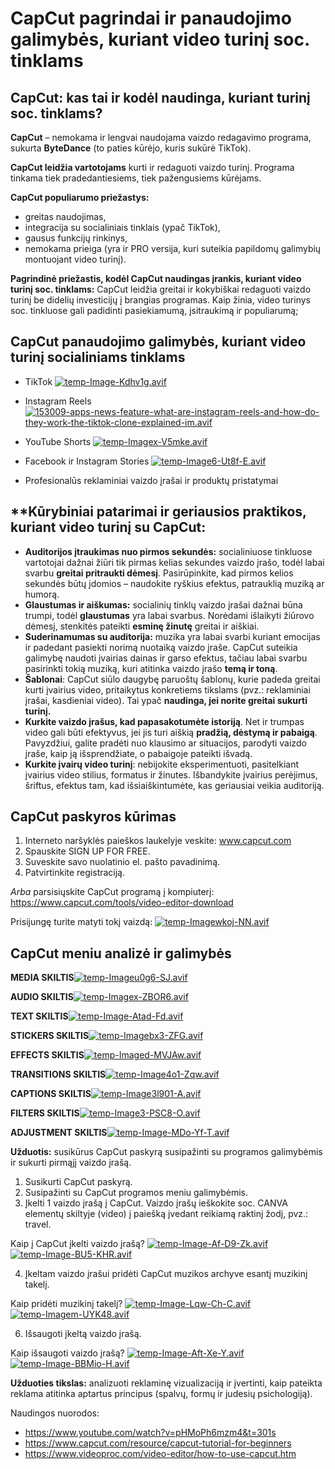 
# CapCut pagrindai ir panaudojimo galimybės, kuriant video turinį soc. tinklams

## CapCut: kas tai ir kodėl naudinga, kuriant turinį soc. tinklams?

**CapCut**  – nemokama ir lengvai naudojama vaizdo redagavimo programa, sukurta  **ByteDance** (to paties kūrėjo, kuris sukūrė TikTok).

**CapCut leidžia vartotojams** kurti ir redaguoti vaizdo turinį. Programa tinkama tiek pradedantiesiems, tiek pažengusiems kūrėjams.

**CapCut populiarumo priežastys:**
 - greitas naudojimas,
 - integracija su socialiniais tinklais (ypač TikTok),
 - gausus funkcijų rinkinys,
 - nemokama prieiga (yra ir PRO versija, kuri suteikia papildomų galimybių montuojant video turinį).

**Pagrindinė priežastis, kodėl CapCut naudingas įrankis, kuriant video turinį soc. tinklams:**  CapCut leidžia greitai ir kokybiškai redaguoti vaizdo turinį be didelių investicijų į brangias programas. Kaip žinia, video turinys soc. tinkluose gali padidinti pasiekiamumą, įsitraukimą ir populiarumą;

## CapCut panaudojimo galimybės, kuriant video turinį socialiniams tinklams

- TikTok
[![temp-Image-Kdhv1g.avif](https://i.postimg.cc/9QBbSQR5/temp-Image-Kdhv1g.avif)](https://postimg.cc/gxn3LdHN)

- Instagram Reels
[![153009-apps-news-feature-what-are-instagram-reels-and-how-do-they-work-the-tiktok-clone-explained-im.avif](https://i.postimg.cc/k51cJYvT/153009-apps-news-feature-what-are-instagram-reels-and-how-do-they-work-the-tiktok-clone-explained-im.avif)](https://postimg.cc/FfScGZqS)

- YouTube Shorts
[![temp-Imagex-V5mke.avif](https://i.postimg.cc/hjN1xJwx/temp-Imagex-V5mke.avif)](https://postimg.cc/r0C42pqF)

- Facebook ir Instagram Stories
[![temp-Image6-Ut8f-E.avif](https://i.postimg.cc/65rf2ph2/temp-Image6-Ut8f-E.avif)](https://postimg.cc/9rf7sVKC)

- Profesionalūs reklaminiai vaizdo įrašai ir produktų pristatymai

## **Kūrybiniai patarimai ir geriausios praktikos, kuriant video turinį su CapCut:

 - **Auditorijos įtraukimas nuo pirmos sekundės:** socialiniuose tinkluose vartotojai dažnai žiūri tik pirmas kelias sekundes vaizdo įrašo, todėl labai svarbu **greitai pritraukti dėmesį**. Pasirūpinkite, kad pirmos kelios sekundės būtų įdomios – naudokite ryškius efektus, patrauklią muziką ar humorą.
 - **Glaustumas ir aiškumas:** socialinių tinklų vaizdo įrašai dažnai būna trumpi, todėl **glaustumas** yra labai svarbus. Norėdami išlaikyti žiūrovo dėmesį, stenkitės pateikti **esminę žinutę** greitai ir aiškiai.
 -  **Suderinamumas su auditorija:** muzika yra labai svarbi kuriant emocijas ir padedant pasiekti norimą nuotaiką vaizdo įraše. CapCut suteikia galimybę naudoti įvairias dainas ir garso efektus, tačiau labai svarbu pasirinkti tokią muziką, kuri atitinka vaizdo įrašo **temą ir toną**.
 - **Šablonai**: CapCut siūlo daugybę  paruoštų šablonų, kurie padeda greitai kurti įvairius video, pritaikytus konkretiems tikslams (pvz.: reklaminiai įrašai, kasdieniai video). Tai ypač **naudinga, jei norite  greitai sukurti turinį.**
 - **Kurkite vaizdo įrašus, kad papasakotumėte istoriją**. Net ir trumpas video gali būti efektyvus, jei jis turi aiškią  **pradžią, dėstymą ir pabaigą**. Pavyzdžiui, galite pradėti nuo klausimo ar situacijos, parodyti vaizdo įraše, kaip ją išsprendžiate, o pabaigoje pateikti išvadą.
 - **Kurkite įvairų video turinį**: nebijokite eksperimentuoti, pasitelkiant įvairius video stilius, formatus ir žinutes. Išbandykite įvairius perėjimus, šriftus, efektus tam, kad išsiaiškintumėte, kas geriausiai veikia auditoriją.

## CapCut paskyros kūrimas

1. Interneto naršyklės paieškos laukelyje veskite: www.capcut.com
2. Spauskite SIGN UP FOR FREE.
3. Suveskite savo nuolatinio el. pašto pavadinimą.
4. Patvirtinkite registraciją.

*Arba* parsisiųskite CapCut programą į kompiuterį: https://www.capcut.com/tools/video-editor-download

Prisijungę turite matyti tokį vaizdą:
[![temp-Imagewkoj-NN.avif](https://i.postimg.cc/J79pHgVg/temp-Imagewkoj-NN.avif)](https://postimg.cc/dDj2z50m)

## CapCut meniu analizė ir galimybės

**MEDIA SKILTIS**[![temp-Imageu0g6-SJ.avif](https://i.postimg.cc/rmDvh1TH/temp-Imageu0g6-SJ.avif)](https://postimg.cc/5YM7yF65)

**AUDIO SKILTIS**[![temp-Imagex-ZBOR6.avif](https://i.postimg.cc/cCYPWdrM/temp-Imagex-ZBOR6.avif)](https://postimg.cc/wRqwc857)

**TEXT SKILTIS**[![temp-Image-Atad-Fd.avif](https://i.postimg.cc/VLQ3R0V7/temp-Image-Atad-Fd.avif)](https://postimg.cc/6Tcj6qwR)

**STICKERS SKILTIS**[![temp-Imagebx3-ZFG.avif](https://i.postimg.cc/B6PV5Jc9/temp-Imagebx3-ZFG.avif)](https://postimg.cc/gXdsmFTN)

**EFFECTS SKILTIS**[![temp-Imaged-MVJAw.avif](https://i.postimg.cc/T2mspY3n/temp-Imaged-MVJAw.avif)](https://postimg.cc/YjrRP7gS)

**TRANSITIONS SKILTIS**[![temp-Image4o1-Zqw.avif](https://i.postimg.cc/cL1k9RMc/temp-Image4o1-Zqw.avif)](https://postimg.cc/mtqShFnc)

**CAPTIONS SKILTIS**[![temp-Image3l901-A.avif](https://i.postimg.cc/YShnktPG/temp-Image3l901-A.avif)](https://postimg.cc/cKGMBG00)

**FILTERS SKILTIS**[![temp-Image3-PSC8-O.avif](https://i.postimg.cc/R0yPZjrP/temp-Image3-PSC8-O.avif)](https://postimg.cc/XZKK21YF)

**ADJUSTMENT SKILTIS**[![temp-Image-MDo-Yf-T.avif](https://i.postimg.cc/cH3FgX0d/temp-Image-MDo-Yf-T.avif)](https://postimg.cc/ftwc17VP)

**Užduotis:** susikūrus CapCut paskyrą susipažinti su programos galimybėmis ir sukurti pirmąjį vaizdo įrašą.

1. Susikurti CapCut paskyrą.
2. Susipažinti su CapCut programos meniu galimybėmis.
3. Įkelti 1 vaizdo įrašą į CapCut. Vaizdo įrašų ieškokite soc. CANVA elementų skiltyje (video) į paiešką įvedant reikiamą raktinį žodį, pvz.: travel.

Kaip į CapCut įkelti vaizdo įrašą? [![temp-Image-Af-D9-Zk.avif](https://i.postimg.cc/VsdHzDyy/temp-Image-Af-D9-Zk.avif)](https://postimg.cc/XX6g8K7x)
[![temp-Image-BU5-KHR.avif](https://i.postimg.cc/HLQX6tmJ/temp-Image-BU5-KHR.avif)](https://postimg.cc/SXxnsCJq)

4. Įkeltam vaizdo įrašui pridėti CapCut muzikos archyve esantį muzikinį takelį.

Kaip pridėti muzikinį takelį?
[![temp-Image-Lqw-Ch-C.avif](https://i.postimg.cc/Dzd4ryQL/temp-Image-Lqw-Ch-C.avif)](https://postimg.cc/f3ybZsrR)
[![temp-Imagem-UYK48.avif](https://i.postimg.cc/B6SLM9Ny/temp-Imagem-UYK48.avif)](https://postimg.cc/McLppLCb)

6. Išsaugoti įkeltą vaizdo įrašą.

Kaip išsaugoti vaizdo įrašą?
[![temp-Image-Aft-Xe-Y.avif](https://i.postimg.cc/2SF00tWW/temp-Image-Aft-Xe-Y.avif)](https://postimg.cc/75h16mmP)
[![temp-Image-BBMio-H.avif](https://i.postimg.cc/FKrD8xbB/temp-Image-BBMio-H.avif)](https://postimg.cc/bZ5x2kBx)

**Užduoties tikslas:** analizuoti reklaminę vizualizaciją ir įvertinti, kaip pateikta reklama atitinka aptartus principus (spalvų, formų ir judesių psichologiją).

Naudingos nuorodos:
 - https://www.youtube.com/watch?v=pHMoPh6mzm4&t=301s
 - https://www.capcut.com/resource/capcut-tutorial-for-beginners
 - https://www.videoproc.com/video-editor/how-to-use-capcut.htm

<!--stackedit_data:
eyJoaXN0b3J5IjpbLTEyMTA3MDY5NjNdfQ==
-->